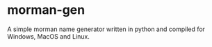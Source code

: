 # morman-gen
A simple morman name generator written in python and compiled for Windows, MacOS and Linux.
